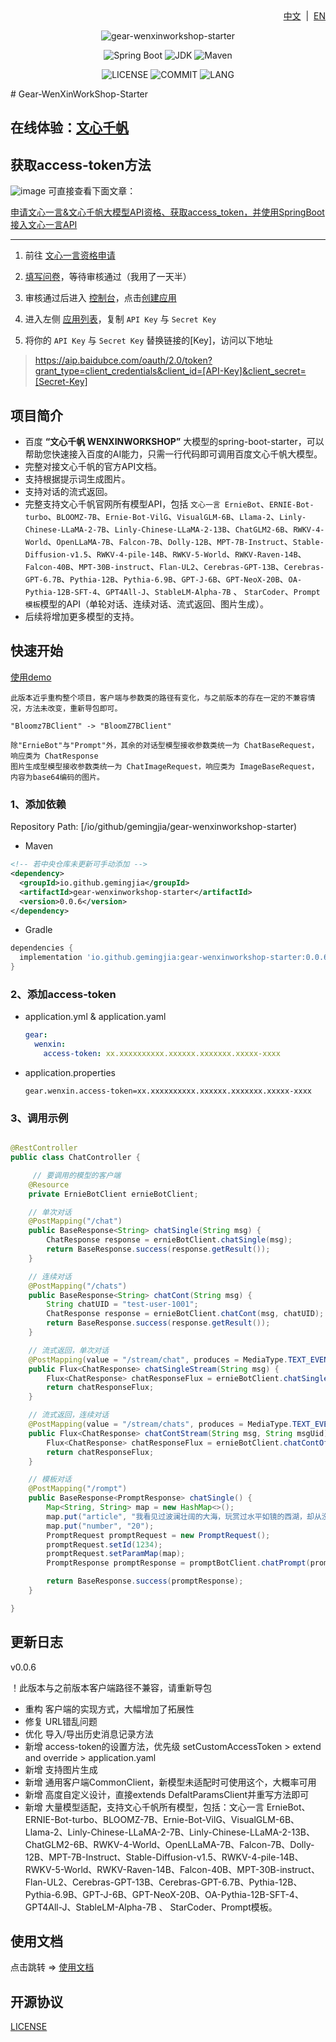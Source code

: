 <div align="right">
<a href="/README.md">中文</a> &nbsp;|&nbsp;
<a href="/README-EN.md">EN</a>
</div>

<div align="center">

![gear-wenxinworkshop-starter](https://socialify.git.ci/gemingjia/gear-wenxinworkshop-starter/image?font=Inter&forks=1&issues=1&language=1&name=1&owner=1&pattern=Floating%20Cogs&pulls=1&stargazers=1&theme=Light)

![Spring Boot](https://img.shields.io/badge/Spring%20Boot-3.1.0-brightgreen.svg)
![JDK](https://img.shields.io/badge/JDK-17.0.5-orange.svg)
![Maven](https://img.shields.io/badge/Maven-3.9-blue.svg)

![LICENSE](https://img.shields.io/github/license/gemingjia/gear-wenxinworkshop-starter?style=flat-square)
![COMMIT](https://img.shields.io/github/last-commit/gemingjia/gear-wenxinworkshop-starter?style=flat-square)
![LANG](https://img.shields.io/badge/language-Java-7F52FF?style=flat-square)

</div>
# Gear-WenXinWorkShop-Starter

## 在线体验：[文心千帆](http://mopen.cloud/)

## 获取access-token方法
![image](https://github.com/gemingjia/gear-wenxinworkshop-starter/assets/80268501/7225fb98-761a-4ead-b626-d59fc0931161)
可直接查看下面文章：

[申请文心一言&文心千帆大模型API资格、获取access_token，并使用SpringBoot接入文心一言API](https://juejin.cn/post/7260418945721991227)

---

1. 前往 [文心一言资格申请](https://cloud.baidu.com/product/wenxinworkshop) 

2. [填写问卷](https://cloud.baidu.com/survey/qianfan.html)，等待审核通过（我用了一天半）

3. 审核通过后进入 [控制台](https://console.bce.baidu.com/ai/?_=#/ai/wenxinworkshop/overview/index)，点击[创建应用](https://console.bce.baidu.com/ai/?_=#/ai/wenxinworkshop/app/create)
4. 进入左侧 [应用列表](https://console.bce.baidu.com/ai/?_=#/ai/wenxinworkshop/app/list)，复制 `API Key` 与 `Secret Key`
5. 将你的 `API Key` 与 `Secret Key` 替换链接的[Key]，访问以下地址
 > https://aip.baidubce.com/oauth/2.0/token?grant_type=client_credentials&client_id=[API-Key]&client_secret=[Secret-Key]

## 项目简介
- 百度 **“文心千帆 WENXINWORKSHOP”** 大模型的spring-boot-starter，可以帮助您快速接入百度的AI能力，只需一行代码即可调用百度文心千帆大模型。
- 完整对接文心千帆的官方API文档。
- 支持根据提示词生成图片。
- 支持对话的流式返回。
- 完整支持文心千帆官网所有模型API，包括  `文心一言 ErnieBot`、`ERNIE-Bot-turbo`、`BLOOMZ-7B`、`Ernie-Bot-VilG`、`VisualGLM-6B`、`Llama-2`、`Linly-Chinese-LLaMA-2-7B`、`Linly-Chinese-LLaMA-2-13B`、`ChatGLM2-6B`、`RWKV-4-World`、`OpenLLaMA-7B`、`Falcon-7B`、`Dolly-12B`、`MPT-7B-Instruct`、`Stable-Diffusion-v1.5`、`RWKV-4-pile-14B`、`RWKV-5-World`、`RWKV-Raven-14B`、`Falcon-40B`、`MPT-30B-instruct`、`Flan-UL2`、`Cerebras-GPT-13B`、`Cerebras-GPT-6.7B`、`Pythia-12B`、`Pythia-6.9B`、`GPT-J-6B`、`GPT-NeoX-20B`、`OA-Pythia-12B-SFT-4`、`GPT4All-J`、`StableLM-Alpha-7B` 、 `StarCoder`、`Prompt模板`模型的API（单轮对话、连续对话、流式返回、图片生成）。
- 后续将增加更多模型的支持。

## 快速开始

[使用demo](https://github.com/gemingjia/springboot-wenxin-demo)

```text
此版本近乎重构整个项目，客户端与参数类的路径有变化，与之前版本的存在一定的不兼容情况，方法未改变，重新导包即可。

"Bloomz7BClient" -> "BloomZ7BClient"

除"ErnieBot"与"Prompt"外，其余的对话型模型接收参数类统一为 ChatBaseRequest，响应类为 ChatResponse
图片生成型模型接收参数类统一为 ChatImageRequest，响应类为 ImageBaseRequest，内容为base64编码的图片。
```

### 1、添加依赖
Repository Path: [/io/github/gemingjia/gear-wenxinworkshop-starter)
- Maven
```xml
<!-- 若中央仓库未更新可手动添加 -->
<dependency>
  <groupId>io.github.gemingjia</groupId>
  <artifactId>gear-wenxinworkshop-starter</artifactId>
  <version>0.0.6</version>
</dependency>
```
- Gradle
```gradle
dependencies {
  implementation 'io.github.gemingjia:gear-wenxinworkshop-starter:0.0.6' 
}
```

### 2、添加access-token
- application.yml & application.yaml
  ```yaml
  gear:
    wenxin:
      access-token: xx.xxxxxxxxxx.xxxxxx.xxxxxxx.xxxxx-xxxx
  ```
- application.properties
  ```properties
  gear.wenxin.access-token=xx.xxxxxxxxxx.xxxxxx.xxxxxxx.xxxxx-xxxx
  ```

### 3、调用示例
```java

@RestController
public class ChatController {

     // 要调用的模型的客户端
    @Resource
    private ErnieBotClient ernieBotClient;

    // 单次对话
    @PostMapping("/chat")
    public BaseResponse<String> chatSingle(String msg) {
        ChatResponse response = ernieBotClient.chatSingle(msg);
        return BaseResponse.success(response.getResult());
    }

    // 连续对话
    @PostMapping("/chats")
    public BaseResponse<String> chatCont(String msg) {
        String chatUID = "test-user-1001";
        ChatResponse response = ernieBotClient.chatCont(msg, chatUID);
        return BaseResponse.success(response.getResult());
    }

    // 流式返回，单次对话
    @PostMapping(value = "/stream/chat", produces = MediaType.TEXT_EVENT_STREAM_VALUE)
    public Flux<ChatResponse> chatSingleStream(String msg) {
        Flux<ChatResponse> chatResponseFlux = ernieBotClient.chatSingleOfStream(msg);
        return chatResponseFlux;
    }

    // 流式返回，连续对话
    @PostMapping(value = "/stream/chats", produces = MediaType.TEXT_EVENT_STREAM_VALUE)
    public Flux<ChatResponse> chatContStream(String msg, String msgUid) {
        Flux<ChatResponse> chatResponseFlux = ernieBotClient.chatContOfStream(msg, msgUid);
        return chatResponseFlux;
    }

    // 模板对话
    @PostMapping("/rompt")
    public BaseResponse<PromptResponse> chatSingle() {
        Map<String, String> map = new HashMap<>();
        map.put("article", "我看见过波澜壮阔的大海，玩赏过水平如镜的西湖，却从没看见过漓江这样的水。漓江的水真静啊，静得让你感觉不到它在流动。");
        map.put("number", "20");
        PromptRequest promptRequest = new PromptRequest();
        promptRequest.setId(1234);
        promptRequest.setParamMap(map);
        PromptResponse promptResponse = promptBotClient.chatPrompt(promptRequest);

        return BaseResponse.success(promptResponse);
    }

}
```

## 更新日志
v0.0.6

！此版本与之前版本客户端路径不兼容，请重新导包

- 重构 客户端的实现方式，大幅增加了拓展性
- 修复 URL错乱问题
- 优化 导入/导出历史消息记录方法
- 新增 access-token的设置方法，优先级 setCustomAccessToken > extend and override > application.yaml
- 新增 支持图片生成
- 新增 通用客户端CommonClient，新模型未适配时可使用这个，大概率可用
- 新增 高度自定义设计，直接extends DefaltParamsClient并重写方法即可
- 新增 大量模型适配，支持文心千帆所有模型，包括：文心一言 ErnieBot、ERNIE-Bot-turbo、BLOOMZ-7B、Ernie-Bot-VilG、VisualGLM-6B、Llama-2、Linly-Chinese-LLaMA-2-7B、Linly-Chinese-LLaMA-2-13B、ChatGLM2-6B、RWKV-4-World、OpenLLaMA-7B、Falcon-7B、Dolly-12B、MPT-7B-Instruct、Stable-Diffusion-v1.5、RWKV-4-pile-14B、RWKV-5-World、RWKV-Raven-14B、Falcon-40B、MPT-30B-instruct、Flan-UL2、Cerebras-GPT-13B、Cerebras-GPT-6.7B、Pythia-12B、Pythia-6.9B、GPT-J-6B、GPT-NeoX-20B、OA-Pythia-12B-SFT-4、GPT4All-J、StableLM-Alpha-7B 、 StarCoder、Prompt模板。

## 使用文档

<div>
点击跳转 => 
<a href="/wenxin-doc.md">使用文档</a>
</div>

## 开源协议
[LICENSE](https://www.apache.org/licenses/LICENSE-2.0)
